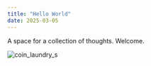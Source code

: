 ```yaml
---
title: "Hello World"
date: 2025-03-05
---
```


A space for a collection of thoughts. Welcome.

![coin_laundry_s](https://github.com/user-attachments/assets/a15956ae-3954-416e-be88-625558aac2d6)
